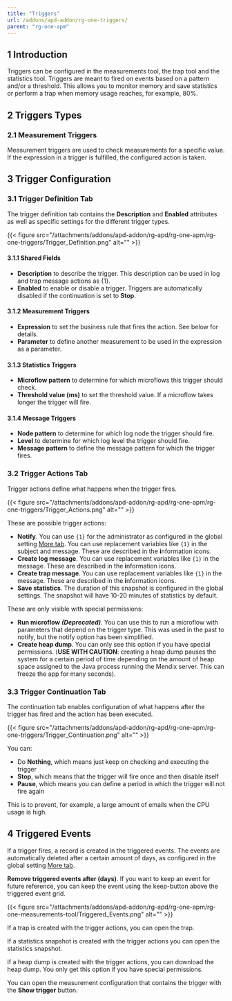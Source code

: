 ```yaml
---
title: "Triggers"
url: /addons/apd-addon/rg-one-triggers/
parent: "rg-one-apm"
---
```


## 1 Introduction

Triggers can be configured in the measurements tool, the trap tool and the statistics tool. Triggers are meant to fired on events based on a pattern and/or a threshold. This allows you to monitor memory and save statistics or perform a trap when memory usage reaches, for example, 80%. 

## 2 Triggers Types

### 2.1 Measurement Triggers

Measurement triggers are used to check measurements for a specific value. If the expression in a trigger is fulfilled, the configured action is taken.

## 3 Trigger Configuration

### 3.1 Trigger Definition Tab

The trigger definition tab contains the **Description** and **Enabled** attributes as well as specific settings for the different trigger types.

 {{< figure src="/attachments/addons/apd-addon/rg-apd/rg-one-apm/rg-one-triggers/Trigger_Definition.png" alt="" >}}   

#### 3.1.1 Shared Fields

* **Description** to describe the trigger. This description can be used in log and trap message actions as {1}.
* **Enabled** to enable or disable a trigger. Triggers are automatically disabled if the continuation is set to **Stop**.

#### 3.1.2 Measurement Triggers

* **Expression** to set the business rule that fires the action. See below for details.
* **Parameter** to define another measurement to be used in the expression as a parameter.

#### 3.1.3 Statistics Triggers

* **Microflow pattern** to determine for which microflows this trigger should check.
* **Threshold value (ms)** to set the threshold value. If a microflow takes longer the trigger will fire.

#### 3.1.4 Message Triggers

* **Node pattern** to determine for which log node the trigger should fire.
* **Level** to determine for which log level the trigger should fire.
* **Message pattern** to define the message pattern for which the trigger fires.

### 3.2 Trigger Actions Tab

Trigger actions define what happens when the trigger fires.

 {{< figure src="/attachments/addons/apd-addon/rg-apd/rg-one-apm/rg-one-triggers/Trigger_Actions.png" alt="" >}} 

These are possible trigger actions:

* **Notify**. You can use `{1}` for the administrator as configured in the global setting [More tab](/addons/apd-addon/rg-one-configuration/#more). You can use replacement variables like `{1}` in the subject and message. These are described in the **i**nformation icons.
* **Create log message**. You can use replacement variables like `{1}` in the message. These are described in the **i**nformation icons.
* **Create trap message**. You can use replacement variables like `{1}` in the message. These are described in the **i**nformation icons.
* **Save statistics**. The duration of this snapshot is configured in the global settings. The snapshot will have 10-20 minutes of statistics by default.

These are only visible with special permissions:

* **Run microflow** ***(Deprecated)***. You can use this to run a microflow with parameters that depend on the trigger type. This was used in the past to notify, but the notify option has been simplified.
* **Create heap dump**. You can only see this option if you have special permissions. (**USE WITH CAUTION**: creating a heap dump pauses the system for a certain period of time depending on the amount of heap space assigned to the Java process running the Mendix server. This can freeze the app for many seconds).

### 3.3 Trigger Continuation Tab

The continuation tab enables configuration of what happens after the trigger has fired and the action has been executed.

{{< figure src="/attachments/addons/apd-addon/rg-apd/rg-one-apm/rg-one-triggers/Trigger_Continuation.png" alt="" >}}

You can:

*  Do **Nothing**, which means just keep on checking and executing the trigger
*  **Stop**, which means that the trigger will fire once and then disable itself
*  **Pause**, which means you can define a period in which the trigger will not fire again

This is to prevent, for example, a large amount of emails when the CPU usage is high.

## 4 Triggered Events

If a trigger fires, a record is created in the triggered events. The events are automatically deleted after a certain amount of days, as configured in the global setting [More tab](/addons/apd-addon/rg-one-configuration/#more). 

**Remove triggered events after (days)**. If you want to keep an event for future reference, you can keep the event using the keep-button above the triggered event grid.

{{< figure src="/attachments/addons/apd-addon/rg-apd/rg-one-apm/rg-one-measurements-tool/Triggered_Events.png" alt="" >}}

If a trap is created with the trigger actions, you can open the trap.

If a statistics snapshot is created with the trigger actions you can open the statistics snapshot.

If a heap dump is created with the trigger actions, you can download the heap dump. You only get this option if you have special permissions.

You can open the measurement configuration that contains the trigger with the **Show trigger** button.
